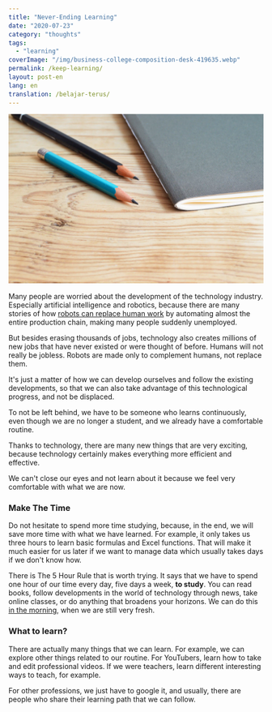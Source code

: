 ```yaml
---
title: "Never-Ending Learning"
date: "2020-07-23"
category: "thoughts"
tags:
  - "learning"
coverImage: "/img/business-college-composition-desk-419635.webp"
permalink: /keep-learning/
layout: post-en
lang: en
translation: /belajar-terus/
---
```


![](/img/business-college-composition-desk-419635.webp)

Many people are worried about the development of the technology industry. Especially artificial intelligence and robotics, because there are many stories of how [robots can replace human work](https://economictimes.indiatimes.com/jobs/the-jobs-they-are-a-going-robots-are-replacing-humans-and-why-the-future-of-jobs-is-bleak/replacing-humans/slideshow/78886747.cms) by automating almost the entire production chain, making many people suddenly unemployed.

But besides erasing thousands of jobs, technology also creates millions of new jobs that have never existed or were thought of before. Humans will not really be jobless. Robots are made only to complement humans, not replace them.

It's just a matter of how we can develop ourselves and follow the existing developments, so that we can also take advantage of this technological progress, and not be displaced.

To not be left behind, we have to be someone who learns continuously, even though we are no longer a student, and we already have a comfortable routine.

Thanks to technology, there are many new things that are very exciting, because technology certainly makes everything more efficient and effective.

We can't close our eyes and not learn about it because we feel very comfortable with what we are now.

### Make The Time

Do not hesitate to spend more time studying, because, in the end, we will save more time with what we have learned. For example, it only takes us three hours to learn basic formulas and Excel functions. That will make it much easier for us later if we want to manage data which usually takes days if we don't know how.

There is The 5 Hour Rule that is worth trying. It says that we have to spend one hour of our time every day, five days a week, **to study**. You can read books, follow developments in the world of technology through news, take online classes, or do anything that broadens your horizons. We can do this [in the morning](/morning/), when we are still very fresh.

### What to learn?

There are actually many things that we can learn. For example, we can explore other things related to our routine. For YouTubers, learn how to take and edit professional videos. If we were teachers, learn different interesting ways to teach, for example.

For other professions, we just have to google it, and usually, there are people who share their learning path that we can follow.
